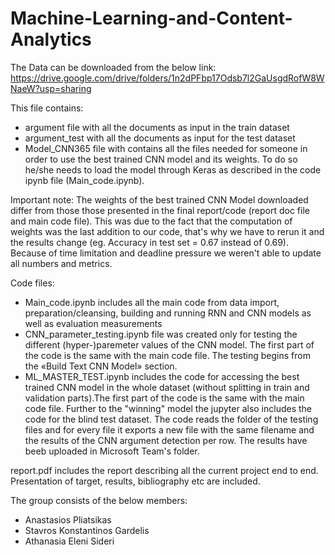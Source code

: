 # Machine-Learning-and-Content-Analytics

The Data can be downloaded from the below link:
https://drive.google.com/drive/folders/1n2dPFbp17Odsb7l2GaUsgdRofW8WNaeW?usp=sharing


This file contains: 
- argument file with all the documents as input in the train dataset
- argument_test with all the documents as input for the test dataset
- Model_CNN365 file with contains all the files needed for someone in order to use the best trained CNN model and its weights. To do so he/she needs to load the model through Keras as described in the code ipynb file (Main_code.ipynb). 

Important note: The weights of the best trained CNN Model downloaded differ from those those presented in the final report/code (report doc file and main code file). This was due to the fact that the computation of weights was the last addition to our code, that's why we have to rerun it and the results change (eg. Accuracy in test set = 0.67 instead of 0.69). Because of time limitation and deadline pressure we weren't able to update all numbers and metrics. 

Code files:
- Main_code.ipynb includes all the main code from data import, preparation/cleansing, building and running RNN and CNN models as well as evaluation measurements 
- CNN_parameter_testing.ipynb file was created only for testing the different (hyper-)paremeter values of the CNN model. The first part of the code is the same with the main code file. The testing begins from the «Build Text CNN Model» section.
- ML_MASTER_TEST.ipynb includes the code for accessing the best trained CNN model in the whole dataset (without splitting in train and validation parts).The first part of the code is the same with the main code file. Further to the "winning" model the jupyter also includes the code for the blind test dataset. The code reads the folder of the testing files and for every file it exports a new file with the same filename and the results of the CNN argument detection per row. The results have beeb uploaded in Microsoft Team's folder.

report.pdf includes the report describing all the current project end to end. Presentation of target, results, bibliography etc are included. 

The group consists of the below members:
- Anastasios Pliatsikas
- Stavros Konstantinos Gardelis
- Athanasia Eleni Sideri
